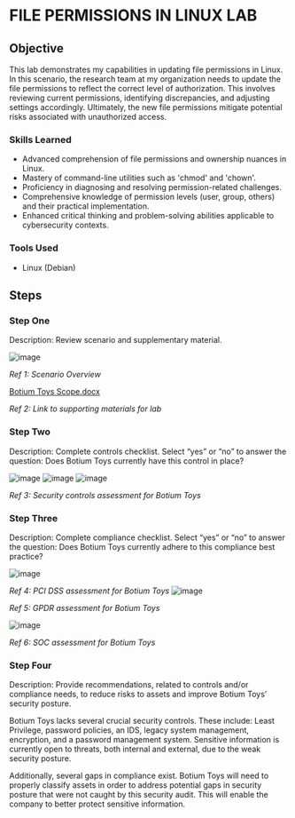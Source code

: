 # FILE PERMISSIONS IN LINUX LAB

## Objective

This lab demonstrates my capabilities in updating file permissions in Linux. In this scenario, the research team at my organization needs to update the file permissions to reflect the correct level of authorization. This involves reviewing current permissions, identifying discrepancies, and adjusting settings accordingly. Ultimately, the new file permissions mitigate potential risks associated with unauthorized access.

### Skills Learned

- Advanced comprehension of file permissions and ownership nuances in Linux.
- Mastery of command-line utilities such as 'chmod' and 'chown'.
- Proficiency in diagnosing and resolving permission-related challenges.
- Comprehensive knowledge of permission levels (user, group, others) and their practical implementation.
- Enhanced critical thinking and problem-solving abilities applicable to cybersecurity contexts.


### Tools Used

- Linux (Debian)

## Steps

### Step One 

Description: Review scenario and supplementary material.

![image](https://github.com/aehumphrey/Security-Audit-Lab/assets/33531835/9ce445cb-223e-42e5-ba8f-998d594a93f9)

*Ref 1: Scenario Overview*

[Botium Toys Scope.docx](https://github.com/user-attachments/files/15828598/Botium.Toys.Scope.docx)

*Ref 2: Link to supporting materials for lab*

### Step Two

Description: Complete controls checklist. Select “yes” or “no” to answer the question: Does Botium Toys currently have this control in place?

![image](https://github.com/aehumphrey/Security-Audit-Lab/assets/33531835/a8245f4f-1905-4864-ad8b-5c417aa39385)
![image](https://github.com/aehumphrey/Security-Audit-Lab/assets/33531835/c7277a38-09dd-4927-9f9e-630b75fbf94a)
![image](https://github.com/aehumphrey/Security-Audit-Lab/assets/33531835/6d2d9037-62ff-4d47-bbcd-d63630876bda)

*Ref 3: Security controls assessment for Botium Toys*

### Step Three

Description: Complete compliance checklist. Select “yes” or “no” to answer the question: Does Botium Toys currently adhere to this compliance best practice?

![image](https://github.com/aehumphrey/Security-Audit-Lab/assets/33531835/cd4248f8-a6c5-4493-90a6-33dd4f271787)

*Ref 4: PCI DSS assessment for Botium Toys*
![image](https://github.com/aehumphrey/Security-Audit-Lab/assets/33531835/9afee10d-d128-45e2-833a-42fb0a081f32)


*Ref 5: GPDR assessment for Botium Toys*

![image](https://github.com/aehumphrey/Security-Audit-Lab/assets/33531835/e0c91ee7-e602-42c0-bfba-486a7c33ce89)


*Ref 6: SOC assessment for Botium Toys*

### Step Four

Description: Provide recommendations, related to controls and/or compliance needs, to reduce risks to assets and improve Botium Toys’ security posture.

Botium Toys lacks several crucial security controls. These include: Least Privilege, password policies, an IDS, legacy system management, encryption, and a password management system. Sensitive information is currently open to threats, both internal and external, due to the weak security posture.

Additionally, several gaps in compliance exist. Botium Toys  will need to properly classify assets in order to address potential gaps in security posture that were not caught by this security audit. This will enable the company to better protect sensitive information.





